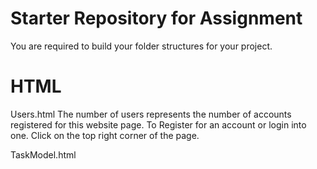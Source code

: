 # Starter Repository for Assignment

You are required to build your folder structures for your project.

# HTML

Users.html
The number of users represents the number of accounts registered for this website
page.
To Register for an account or login into one. Click on the top right corner of
the
page.

TaskModel.html
